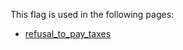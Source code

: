 This flag is used in the following pages:
 - [refusal_to_pay_taxes](../events/refusal_to_pay_taxes.md)
